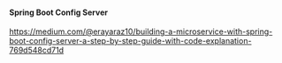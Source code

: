 #### Spring Boot Config Server
https://medium.com/@erayaraz10/building-a-microservice-with-spring-boot-config-server-a-step-by-step-guide-with-code-explanation-769d548cd71d